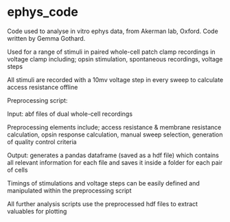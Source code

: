 # ephys_code
Code used to analyse in vitro ephys data, from Akerman lab, Oxford. Code written by Gemma Gothard.

Used for a range of stimuli in paired whole-cell patch clamp recordings in voltage clamp including; opsin stimulation, spontaneous recordings, voltage steps

All stimuli are recorded with a 10mv voltage step in every sweep to calculate access resistance offline

Preprocessing script:

Input: abf files of dual whole-cell recordings 

Preprocessing elements include; access resistance & membrane resistance calculation, opsin response calculation, manual sweep selection, generation of quality control criteria 

Output: generates a pandas dataframe (saved as a hdf file) which contains all relevant information for each file and saves it inside a folder for each pair of cells

Timings of stimulations and voltage steps can be easily defined and manipulated within the preprocessing script

All further analysis scripts use the preprocessed hdf files to extract valuables for plotting





